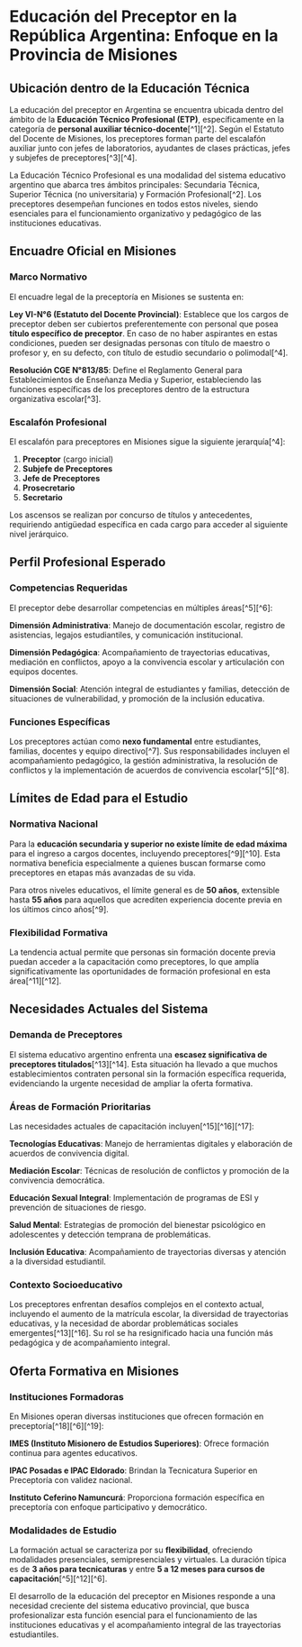 
# Educación del Preceptor en la República Argentina: Enfoque en la Provincia de Misiones

## Ubicación dentro de la Educación Técnica

La educación del preceptor en Argentina se encuentra ubicada dentro del ámbito de la **Educación Técnico Profesional (ETP)**, específicamente en la categoría de **personal auxiliar técnico-docente**[^1][^2]. Según el Estatuto del Docente de Misiones, los preceptores forman parte del escalafón auxiliar junto con jefes de laboratorios, ayudantes de clases prácticas, jefes y subjefes de preceptores[^3][^4].

La Educación Técnico Profesional es una modalidad del sistema educativo argentino que abarca tres ámbitos principales: Secundaria Técnica, Superior Técnica (no universitaria) y Formación Profesional[^2]. Los preceptores desempeñan funciones en todos estos niveles, siendo esenciales para el funcionamiento organizativo y pedagógico de las instituciones educativas.

## Encuadre Oficial en Misiones

### Marco Normativo

El encuadre legal de la preceptoría en Misiones se sustenta en:

**Ley VI-N°6 (Estatuto del Docente Provincial)**: Establece que los cargos de preceptor deben ser cubiertos preferentemente con personal que posea **título específico de preceptor**. En caso de no haber aspirantes en estas condiciones, pueden ser designadas personas con título de maestro o profesor y, en su defecto, con título de estudio secundario o polimodal[^4].

**Resolución CGE N°813/85**: Define el Reglamento General para Establecimientos de Enseñanza Media y Superior, estableciendo las funciones específicas de los preceptores dentro de la estructura organizativa escolar[^3].

### Escalafón Profesional

El escalafón para preceptores en Misiones sigue la siguiente jerarquía[^4]:

1. **Preceptor** (cargo inicial)
2. **Subjefe de Preceptores**
3. **Jefe de Preceptores**
4. **Prosecretario**
5. **Secretario**

Los ascensos se realizan por concurso de títulos y antecedentes, requiriendo antigüedad específica en cada cargo para acceder al siguiente nivel jerárquico.

## Perfil Profesional Esperado

### Competencias Requeridas

El preceptor debe desarrollar competencias en múltiples áreas[^5][^6]:

**Dimensión Administrativa**: Manejo de documentación escolar, registro de asistencias, legajos estudiantiles, y comunicación institucional.

**Dimensión Pedagógica**: Acompañamiento de trayectorias educativas, mediación en conflictos, apoyo a la convivencia escolar y articulación con equipos docentes.

**Dimensión Social**: Atención integral de estudiantes y familias, detección de situaciones de vulnerabilidad, y promoción de la inclusión educativa.

### Funciones Específicas

Los preceptores actúan como **nexo fundamental** entre estudiantes, familias, docentes y equipo directivo[^7]. Sus responsabilidades incluyen el acompañamiento pedagógico, la gestión administrativa, la resolución de conflictos y la implementación de acuerdos de convivencia escolar[^5][^8].

## Límites de Edad para el Estudio

### Normativa Nacional

Para la **educación secundaria y superior no existe límite de edad máxima** para el ingreso a cargos docentes, incluyendo preceptores[^9][^10]. Esta normativa beneficia especialmente a quienes buscan formarse como preceptores en etapas más avanzadas de su vida.

Para otros niveles educativos, el límite general es de **50 años**, extensible hasta **55 años** para aquellos que acrediten experiencia docente previa en los últimos cinco años[^9].

### Flexibilidad Formativa

La tendencia actual permite que personas sin formación docente previa puedan acceder a la capacitación como preceptores, lo que amplía significativamente las oportunidades de formación profesional en esta área[^11][^12].

## Necesidades Actuales del Sistema

### Demanda de Preceptores

El sistema educativo argentino enfrenta una **escasez significativa de preceptores titulados**[^13][^14]. Esta situación ha llevado a que muchos establecimientos contraten personal sin la formación específica requerida, evidenciando la urgente necesidad de ampliar la oferta formativa.

### Áreas de Formación Prioritarias

Las necesidades actuales de capacitación incluyen[^15][^16][^17]:

**Tecnologías Educativas**: Manejo de herramientas digitales y elaboración de acuerdos de convivencia digital.

**Mediación Escolar**: Técnicas de resolución de conflictos y promoción de la convivencia democrática.

**Educación Sexual Integral**: Implementación de programas de ESI y prevención de situaciones de riesgo.

**Salud Mental**: Estrategias de promoción del bienestar psicológico en adolescentes y detección temprana de problemáticas.

**Inclusión Educativa**: Acompañamiento de trayectorias diversas y atención a la diversidad estudiantil.

### Contexto Socioeducativo

Los preceptores enfrentan desafíos complejos en el contexto actual, incluyendo el aumento de la matrícula escolar, la diversidad de trayectorias educativas, y la necesidad de abordar problemáticas sociales emergentes[^13][^16]. Su rol se ha resignificado hacia una función más pedagógica y de acompañamiento integral.

## Oferta Formativa en Misiones

### Instituciones Formadoras

En Misiones operan diversas instituciones que ofrecen formación en preceptoría[^18][^6][^19]:

**IMES (Instituto Misionero de Estudios Superiores)**: Ofrece formación continua para agentes educativos.

**IPAC Posadas e IPAC Eldorado**: Brindan la Tecnicatura Superior en Preceptoría con validez nacional.

**Instituto Ceferino Namuncurá**: Proporciona formación específica en preceptoría con enfoque participativo y democrático.

### Modalidades de Estudio

La formación actual se caracteriza por su **flexibilidad**, ofreciendo modalidades presenciales, semipresenciales y virtuales. La duración típica es de **3 años para tecnicaturas** y entre **5 a 12 meses para cursos de capacitación**[^5][^12][^6].

El desarrollo de la educación del preceptor en Misiones responde a una necesidad creciente del sistema educativo provincial, que busca profesionalizar esta función esencial para el funcionamiento de las instituciones educativas y el acompañamiento integral de las trayectorias estudiantiles.

